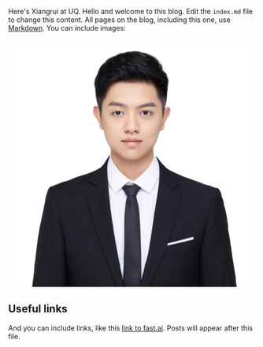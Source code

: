 Here's Xiangrui at UQ.
Hello and welcome to this blog. Edit the `index.md` file to change this content. All pages on the blog, including this one, use [Markdown](https://guides.github.com/features/mastering-markdown/). You can include images:


![Image of Xiangrui](images/微信图片_20221027212252.jpg)

## Useful links

And you can include links, like this [link to fast.ai](https://www.fast.ai). Posts will appear after this file. 
